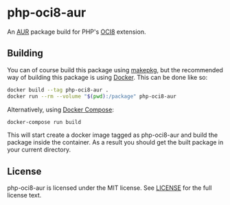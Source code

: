 # php-oci8-aur
An [AUR] package build for PHP's [OCI8] extension.

## Building
You can of course build this package using [makepkg], but the recommended way
of building this package is using [Docker].  This can be done like so:

```bash
docker build --tag php-oci8-aur .
docker run --rm --volume "$(pwd):/package" php-oci8-aur
```

Alternatively, using [Docker Compose]:

```bash
docker-compose run build
```

This will start create a docker image tagged as php-oci8-aur and build the
package inside the container.  As a result you should get the built package in
your current directory.

## License
php-oci8-aur is licensed under the MIT license.  See [LICENSE](LICENSE) for
the full license text.

[AUR]: https://aur.archlinux.org/
[oci8]: http://pecl.php.net/package/oci8
[makepkg]: https://wiki.archlinux.org/index.php/Makepkg
[Docker]: https://www.docker.com/
[Docker Compose]: http://docs.docker.com/compose/
